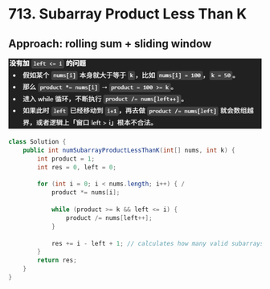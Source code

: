 # 713. Subarray Product Less Than K

## Approach: rolling sum + sliding window

![alt text](image-18.png)

```java
class Solution {
    public int numSubarrayProductLessThanK(int[] nums, int k) {
        int product = 1;
        int res = 0, left = 0;

        for (int i = 0; i < nums.length; i++) { /
            product *= nums[i];

            while (product >= k && left <= i) {
                product /= nums[left++]; 
            } 

            res += i - left + 1; // calculates how many valid subarrays end at index i
        }
        return res;   
    }
}
```